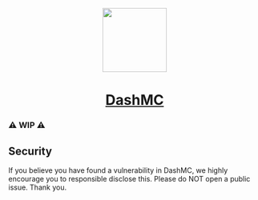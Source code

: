 <p align="center">
  <a href="https://dashmc.net">
    <picture>
      <img src="https://cdn.craftingstore.net/rPPmDHlLQ1/65166bb14cd8910362b73d6b98958230/67wlwtsvnufpuquuvvrt.png" height="128">
    </picture>
    <h1 align="center">DashMC</h1>
  </a>
</p>

### ⚠️ WIP ⚠️

## Security
If you believe you have found a vulnerability in DashMC, we highly encourage you to responsible disclose this. Please do NOT open a public issue. Thank you.
